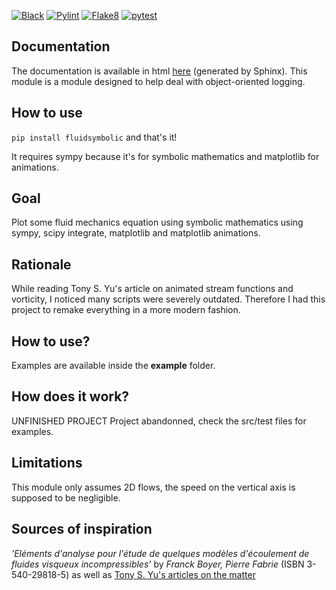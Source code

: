 [![Black](https://img.shields.io/badge/code%20style-black-000000.svg)](https://github.com/psf/black)
[![Pylint](https://img.shields.io/badge/code%20quality-pylint-blue)](https://github.com/PyCQA/pylint)
[![Flake8](https://img.shields.io/badge/code%20quality-flake8-blueviolet)](https://github.com/PyCQA/flake8)
[![pytest](https://img.shields.io/badge/pytest-passing-brightgreen)](.)


## Documentation

The documentation is available in html [here](https://alexandredela.github.io) (generated by Sphinx).
This module is a module designed to help deal with object-oriented logging.

## How to use

`pip install fluidsymbolic` and that's it!

It requires sympy because it's for symbolic mathematics 
 and matplotlib for animations.

## Goal
Plot some fluid mechanics equation using symbolic mathematics using sympy,
scipy integrate, matplotlib and matplotlib animations.

## Rationale

While reading Tony S. Yu's article on animated stream functions and vorticity, 
I noticed many scripts were severely outdated.
Therefore I had this project to remake everything 
in a more modern fashion.


How to use?
-----------

Examples are available inside the **example** folder.

How does it work?
-----------------

UNFINISHED PROJECT
Project abandonned, check the src/test files for examples.

Limitations
-----------

This module only assumes 2D flows, the speed on the vertical axis 
is supposed to be negligible.

## Sources of inspiration
      

*'Eléments d'analyse pour l'étude de quelques 
modèles d'écoulement de fluides visqueux incompressibles'* by *Franck Boyer, Pierre Fabrie* (ISBN 3-540-29818-5) 
as well as [Tony S. Yu's articles on the matter](https://tonysyu.github.io)